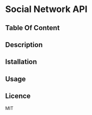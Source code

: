 # Social Network API


## Table Of Content


## Description

## Istallation


##  Usage




## Licence
MIT

